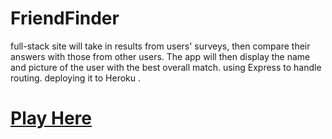# FriendFinder
  full-stack site will take in results from  users' surveys, then compare their answers with those from other users. 
  The app will then display the name and picture of the user with the best overall match. 
  using Express to handle routing. deploying it to Heroku .
  
  
  # [Play Here](https://murmuring-spire-95855.herokuapp.com/survey)

